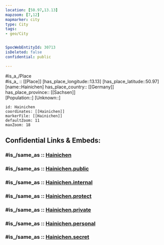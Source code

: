 ```yaml
---
location: [50.97,13.13] 
mapzoom: [7,12] 
mapmarker: city 
type: City
tags:
- geo/City


SpocWebEntityId: 30713
isDeleted: false
confidential: public

---
```

#is_a_/Place  
#is_a_ :: [[Place]] 
[has_place_longitude::13.13] 
[has_place_latitude::50.97] 
[name::Hainichen] 
has_place_country:: [[Germany]]  
has_place_province:: [[Sachsen]]  
[Population::] 
[Unknown::] 


```leaflet
id: Hainichen
coordinates: [[Hainichen]] 
markerFile: [[Hainichen]] 
defaultZoom: 11 
maxZoom: 18
```


## Confidential Links & Embeds: 

### #is_/same_as :: [Hainichen](/_Standards/Earth/Continent/Europe/Europe~Central/Germany/Germany~East/Sachsen/counties~Sachsen/Mittelsachsen/cities~Mittelsachsen/Hainichen.md) 

### #is_/same_as :: [Hainichen.public](/_public/Earth/Continent/Europe/Europe~Central/Germany/Germany~East/Sachsen/counties~Sachsen/Mittelsachsen/cities~Mittelsachsen/Hainichen.public.md) 

### #is_/same_as :: [Hainichen.internal](/_internal/Earth/Continent/Europe/Europe~Central/Germany/Germany~East/Sachsen/counties~Sachsen/Mittelsachsen/cities~Mittelsachsen/Hainichen.internal.md) 

### #is_/same_as :: [Hainichen.protect](/_protect/Earth/Continent/Europe/Europe~Central/Germany/Germany~East/Sachsen/counties~Sachsen/Mittelsachsen/cities~Mittelsachsen/Hainichen.protect.md) 

### #is_/same_as :: [Hainichen.private](/_private/Earth/Continent/Europe/Europe~Central/Germany/Germany~East/Sachsen/counties~Sachsen/Mittelsachsen/cities~Mittelsachsen/Hainichen.private.md) 

### #is_/same_as :: [Hainichen.personal](/_personal/Earth/Continent/Europe/Europe~Central/Germany/Germany~East/Sachsen/counties~Sachsen/Mittelsachsen/cities~Mittelsachsen/Hainichen.personal.md) 

### #is_/same_as :: [Hainichen.secret](/_secret/Earth/Continent/Europe/Europe~Central/Germany/Germany~East/Sachsen/counties~Sachsen/Mittelsachsen/cities~Mittelsachsen/Hainichen.secret.md)

